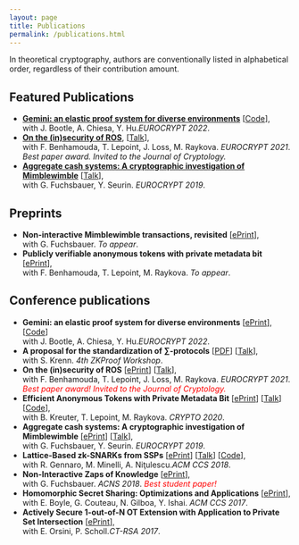 ```yaml
---
layout: page
title: Publications
permalink: /publications.html
---
```


In theoretical cryptography, authors are conventionally listed in alphabetical order, regardless of their contribution amount.

## Featured Publications
- **[Gemini: an elastic proof system for diverse environments](https://ia.cr/2022/420)** [[Code](https://github.com/arkworks-rs/gemini)],
    <br>
    with J. Bootle, A. Chiesa, Y. Hu._EUROCRYPT 2022_.
- **[On the (in)security of ROS](https://eprint.iacr.org/2020/945)**,
    [[Talk](https://youtu.be/jrtwNV9KEFU?t=2116)],
    <br>
    with F. Benhamouda, T. Lepoint, J. Loss, M. Raykova. _EUROCRYPT 2021_.
    <br>
    _Best paper award. Invited to the Journal of Cryptology._
- **[Aggregate cash systems: A cryptographic investigation of Mimblewimble](https://eprint.iacr.org/2018/1039)**
    [[Talk](https://www.youtube.com/watch?v=6AuYdbVrYps)],
    <br>
    with G. Fuchsbauer, Y. Seurin. _EUROCRYPT 2019_.

## Preprints
- **Non-interactive Mimblewimble transactions, revisited**
    [[ePrint](https://ia.cr/2022/265)],
    <br />
    with G. Fuchsbauer. _To appear_.
- **Publicly verifiable anonymous tokens with private metadata bit**
    [[ePrint](https://ia.cr/2022/004)],
    <br />
    with F. Benhamouda, T. Lepoint, M. Raykova. _To appear_.

## Conference publications

- **Gemini: an elastic proof system for diverse environments**
    [[ePrint](https://ia.cr/2022/420)],
    [[Code](https://github.com/arkworks-rs/gemini)]
    <br>
    with J. Bootle, A. Chiesa, Y. Hu._EUROCRYPT 2022_.
- **A proposal for the standardization of ∑-protocols**
    [[PDF](https://docs.zkproof.org/pages/standards/accepted-workshop4/proposal-sigma.pdf)]
    [[Talk](https://www.youtube.com/watch?v=bh0hBwxOiVI)],
    <br>
    with S. Krenn. _4th ZKProof Workshop_.
- **On the (in)security of ROS**
    [[ePrint](https://eprint.iacr.org/2020/945)]
    [[Talk](https://youtu.be/jrtwNV9KEFU?t=2116)],
    <br>
    with F. Benhamouda, T. Lepoint, J. Loss, M. Raykova. _EUROCRYPT 2021_.
    _<emsp style="color:red">Best paper award! Invited to the Journal of Cryptology.</emsp>_
- **Efficient Anonymous Tokens with Private Metadata Bit**
    [[ePrint](https://eprint.iacr.org/2020/072)]
    [[Talk](https://www.youtube.com/watch?v=uk3WOFaasCQ)]
    [[Code](https://github.com/mmaker/anonymous-tokens/)],
    <br>
    with B. Kreuter, T. Lepoint, M. Raykova. _CRYPTO 2020_.
- **Aggregate cash systems: A cryptographic investigation of Mimblewimble**
    [[ePrint](https://eprint.iacr.org/2018/1039)]
    [[Talk](https://www.youtube.com/watch?v=6AuYdbVrYps)],
    <br>
    with G. Fuchsbauer, Y. Seurin. _EUROCRYPT 2019_.
- **Lattice-Based zk-SNARKs from SSPs**
    [[ePrint](https://eprint.iacr.org/2018/275)]
    [[Talk](https://www.youtube.com/watch?v=XAvKR0kH9o0)]
    [[Code](https://github.com/mmaker/c-lwe-snarks)],
    <br>
    with R. Gennaro, M. Minelli, A. Niţulescu._ACM CCS 2018_.
- **Non-Interactive Zaps of Knowledge**
    [[ePrint](https://eprint.iacr.org/2018/228)],
    <br>
    with G. Fuchsbauer. _ACNS 2018_.
    _<emsp style="color:red"> Best student paper! </emsp>_
- **Homomorphic Secret Sharing: Optimizations and Applications**
    [[ePrint](https://eprint.iacr.org/2018/419)],
    <br>
    with E. Boyle, G. Couteau, N. Gilboa, Y. Ishai. _ACM CCS 2017_.
- **Actively Secure 1-out-of-N OT Extension with Application to Private Set Intersection**
    [[ePrint](https://eprint.iacr.org/2016/933)],
    <br>
    with E. Orsini, P. Scholl._CT-RSA 2017_.

